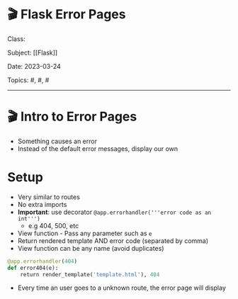 # 🎬 Flask Error Pages
Class: <a href=""> </a>

Subject: [[Flask]]

Date: 2023-03-24

Topics: #, #, # 

---

# 🎬 Intro to Error Pages
- Something causes an error  
- Instead of the default error messages, display our own

# Setup
- Very similar to routes
- No extra imports
- **Important**: use decorator `@app.errorhandler('''error code as an int''')`
	- e.g 404, 500, etc
- View function - Pass any parameter such as `e`  
- Return rendered template AND error code (separated by comma)
- View function can be any name (avoid duplicates)
```python
@app.errorhandler(404)
def error404(e):
    return render_template('template.html'), 404
```

- Every time an user goes to a unknown route, the error page will display